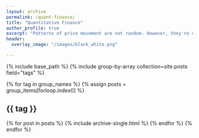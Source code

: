 ```yaml
---
layout: archive
permalink: /quant-finance/
title: "Quantitative Finance"
author_profile: true
excerpt: "Patterns of price movement are not random. However, they're close enough to random. -Jim Simmons "
header:
  overlay_image: "/images/black_white.png"

---
```

{% include base_path %}
{% include group-by-array collection=site.posts field="tags" %}

{% for tag in group_names %}
  {% assign posts = group_items[forloop.index0] %}
  <h2 id="{{ tag | slugify }}" class="archive__subtitle">{{ tag }}</h2>
  {% for post in posts %}
    {% include archive-single.html %}
  {% endfor %}
{% endfor %}

